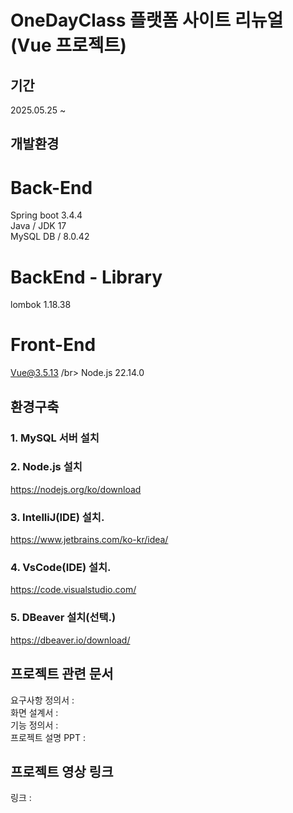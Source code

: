 # OneDayClass 플랫폼 사이트 리뉴얼 (Vue 프로젝트)
## 기간
2025.05.25 ~ 

## 개발환경
# Back-End
Spring boot 3.4.4 </br>
Java / JDK 17 </br>
MySQL DB / 8.0.42 </br>

# BackEnd - Library
lombok 1.18.38

# Front-End
Vue@3.5.13 /br>
Node.js 22.14.0 </br>

## 환경구축
### 1. MySQL 서버 설치 </br>

### 2. Node.js 설치 </br>
https://nodejs.org/ko/download

### 3. IntelliJ(IDE) 설치. </br>
https://www.jetbrains.com/ko-kr/idea/

### 4. VsCode(IDE) 설치. </br>
https://code.visualstudio.com/

### 5. DBeaver 설치(선택.) </br>
https://dbeaver.io/download/

## 프로젝트 관련 문서
요구사항 정의서 : </br>
화면 설계서 : </br>
기능 정의서 : </br>
프로젝트 설명 PPT : </br>

## 프로젝트 영상 링크
링크 : 